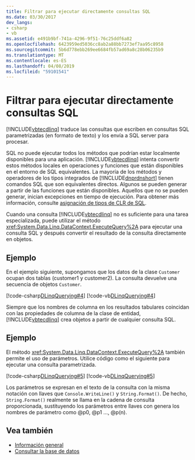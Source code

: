 ```yaml
---
title: Filtrar para ejecutar directamente consultas SQL
ms.date: 03/30/2017
dev_langs:
- csharp
- vb
ms.assetid: e491b9bf-741a-4296-9f51-76c25ddf6a82
ms.openlocfilehash: 6423959ed5036cc8ab2a88bb7273ef7aa95c8958
ms.sourcegitcommit: 5b6d778ebb269ee6684fb57ad69a8c28b06235b9
ms.translationtype: MT
ms.contentlocale: es-ES
ms.lasthandoff: 04/08/2019
ms.locfileid: "59101541"
---
```

# <a name="how-to-directly-execute-sql-queries"></a>Filtrar para ejecutar directamente consultas SQL
[!INCLUDE[vbtecdlinq](../../../../../../includes/vbtecdlinq-md.md)] traduce las consultas que escriben en consultas SQL parametrizadas (en formato de texto) y los envía a SQL server para procesar.  
  
 SQL no puede ejecutar todos los métodos que podrían estar localmente disponibles para una aplicación. [!INCLUDE[vbtecdlinq](../../../../../../includes/vbtecdlinq-md.md)] intenta convertir estos métodos locales en operaciones y funciones que están disponibles en el entorno de SQL equivalentes. La mayoría de los métodos y operadores de los tipos integrados de [!INCLUDE[dnprdnshort](../../../../../../includes/dnprdnshort-md.md)] tienen comandos SQL que son equivalentes directos. Algunos se pueden generar a partir de las funciones que están disponibles. Aquellos que no se pueden generar, inician excepciones en tiempo de ejecución. Para obtener más información, consulte [asignación de tipos de CLR de SQL](../../../../../../docs/framework/data/adonet/sql/linq/sql-clr-type-mapping.md).  
  
 Cuando una consulta [!INCLUDE[vbtecdlinq](../../../../../../includes/vbtecdlinq-md.md)] no es suficiente para una tarea especializada, puede utilizar el método <xref:System.Data.Linq.DataContext.ExecuteQuery%2A> para ejecutar una consulta SQL y después convertir el resultado de la consulta directamente en objetos.  
  
## <a name="example"></a>Ejemplo  
 En el ejemplo siguiente, supongamos que los datos de la clase `Customer` ocupan dos tablas (customer1 y customer2). La consulta devuelve una secuencia de objetos `Customer`.  
  
 [!code-csharp[DLinqQuerying#4](../../../../../../samples/snippets/csharp/VS_Snippets_Data/DLinqQuerying/cs/Program.cs#4)]
 [!code-vb[DLinqQuerying#4](../../../../../../samples/snippets/visualbasic/VS_Snippets_Data/DLinqQuerying/vb/Module1.vb#4)]  
  
 Siempre que los nombres de columna en los resultados tabulares coincidan con las propiedades de columna de la clase de entidad, [!INCLUDE[vbtecdlinq](../../../../../../includes/vbtecdlinq-md.md)] crea objetos a partir de cualquier consulta SQL.  
  
## <a name="example"></a>Ejemplo  
 El método <xref:System.Data.Linq.DataContext.ExecuteQuery%2A> también permite el uso de parámetros. Utilice código como el siguiente para ejecutar una consulta parametrizada.  
  
 [!code-csharp[DLinqQuerying#5](../../../../../../samples/snippets/csharp/VS_Snippets_Data/DLinqQuerying/cs/Program.cs#5)]
 [!code-vb[DLinqQuerying#5](../../../../../../samples/snippets/visualbasic/VS_Snippets_Data/DLinqQuerying/vb/Module1.vb#5)]  
  
 Los parámetros se expresan en el texto de la consulta con la misma notación con llaves que `Console.WriteLine()` y `String.Format()`. De hecho, `String.Format()` realmente se llama en la cadena de consulta proporcionada, sustituyendo los parámetros entre llaves con genera los nombres de parámetro como @p0, @p1 ..., @p(n).  
  
## <a name="see-also"></a>Vea también

- [Información general](../../../../../../docs/framework/data/adonet/sql/linq/background-information.md)
- [Consultar la base de datos](../../../../../../docs/framework/data/adonet/sql/linq/querying-the-database.md)

